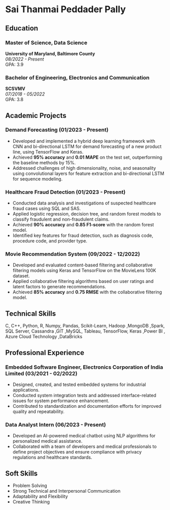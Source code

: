 # Sai Thanmai Peddader Pally

## Education
### Master of Science, Data Science
**University of Maryland, Baltimore County**  
*08/2022 - Present*  
GPA: 3.9

### Bachelor of Engineering, Electronics and Communication
**SCSVMV**  
*07/2018 - 05/2022*  
GPA: 3.8

## Academic Projects
### Demand Forecasting (01/2023 - Present)
- Developed and implemented a hybrid deep learning framework with CNN and bi-directional LSTM for demand forecasting of a new product line, using TensorFlow and Keras.
- Achieved **95% accuracy** and **0.01 MAPE** on the test set, outperforming the baseline methods by 15%.
- Addressed challenges of high dimensionality, noise, and seasonality using convolutional layers for feature extraction and bi-directional LSTM for sequence modeling.

### Healthcare Fraud Detection (01/2023 - Present)
- Conducted data analysis and investigations of suspected healthcare fraud cases using SQL and SAS.
- Applied logistic regression, decision tree, and random forest models to classify fraudulent and non-fraudulent claims.
- Achieved **90% accuracy** and **0.85 F1-score** with the random forest model.
- Identified key features for fraud detection, such as diagnosis code, procedure code, and provider type.

### Movie Recommendation System (09/2022 - 12/2022)
- Developed and evaluated content-based filtering and collaborative filtering models using Keras and TensorFlow on the MovieLens 100K dataset.
- Applied collaborative filtering algorithms based on user ratings and latent factors to generate recommendations.
- Achieved **85% accuracy** and **0.75 RMSE** with the collaborative filtering model.

## Technical Skills
C, C++, Python, R, Numpy, Pandas, Scikit-Learn, Hadoop ,MongoDB ,Spark, SQL Server, Cassandra ,GIT ,MySQL, Tableau, TensorFlow, Keras ,Power BI , Azure Cloud Technology ,DataBricks 

## Professional Experience
### Embedded Software Engineer, Electronics Corporation of India Limited (03/2021 - 02/2022)
- Designed, created, and tested embedded systems for industrial applications.
- Conducted system integration tests and addressed interface-related issues for system performance enhancement.
- Contributed to standardization and documentation efforts for improved quality and repeatability.

### Data Analyst Intern (06/2023 - Present)
- Developed an AI-powered medical chatbot using NLP algorithms for personalized medical assistance.
- Collaborated with a team of developers and medical professionals to define project objectives and ensure compliance with privacy regulations and healthcare standards.

## Soft Skills
- Problem Solving
- Strong Technical and Interpersonal Communication
- Adaptability and Flexibility
- Creative Thinking
  
